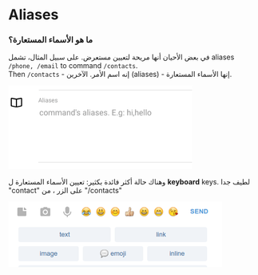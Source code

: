 # Aliases

### ما هو الأسماء المستعارة؟

في بعض الأحيان أنها مريحة لتعيين مستعرض. على سبيل المثال، تشمل 
aliases `/phone, /email` to command `/contacts`.  
Then `/contacts` - إنه اسم الأمر.
الآخرين (aliases) - إنها الأسماء المستعارة.

![Aliases can be modified on command editing ](../.gitbook/assets/image%20%284%29.png)

وهناك حالة أكثر فائدة بكثير: تعيين الأسماء المستعارة ل **keyboard** keys.
لطيف جدا
"contact" على الزر ، من "/contacts"

![](../.gitbook/assets/image%20%287%29.png)

